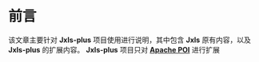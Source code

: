 # 前言

该文章主要针对 **Jxls-plus** 项目使用进行说明，其中包含 **Jxls** 原有内容，以及 **Jxls-plus** 的扩展内容。
**Jxls-plus** 项目只对 [**Apache POI**](https://poi.apache.org/) 进行扩展
